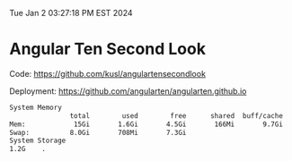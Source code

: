 Tue Jan  2 03:27:18 PM EST 2024

# Angular Ten Second Look

Code: https://github.com/kusl/angulartensecondlook

Deployment: https://github.com/angularten/angularten.github.io

```bash
System Memory
               total        used        free      shared  buff/cache   available
Mem:            15Gi       1.6Gi       4.5Gi       166Mi       9.7Gi        13Gi
Swap:          8.0Gi       708Mi       7.3Gi
System Storage
1.2G	.
```
```bash
